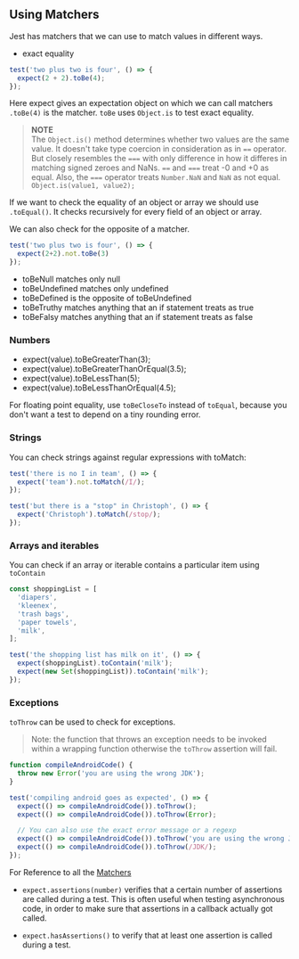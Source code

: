 ## Using Matchers

Jest has matchers that we can use to match values in different ways. 

- exact equality
```js
test('two plus two is four', () => {
  expect(2 + 2).toBe(4);
});
```
Here expect gives an expectation object on which we can call matchers ``.toBe(4)`` is the matcher. 
``toBe`` uses ``Object.is`` to test exact equality. 
> **NOTE**  
The ``Object.is()`` method determines whether two values are the same value. 
It doesn't take type coercion in consideration as in ``==`` operator. But closely resembles the ``===`` with only difference in how it differes in matching signed zeroes and NaNs.
``==`` and ``===`` treat -0 and +0 as equal. Also, the ``===`` operator treats ``Number.NaN`` and ``NaN`` as not equal.
``Object.is(value1, value2);``


If we want to check the equality of an object or array we should use ``.toEqual()``. It checks recursively for every field of an object or array. 

We can also check for the opposite of a matcher. 
```js
test('two plus two is four', () => {
  expect(2+2).not.toBe(3)
});
```
- toBeNull matches only null
- toBeUndefined matches only undefined  
- toBeDefined is the opposite of toBeUndefined  
- toBeTruthy matches anything that an if statement treats as true  
- toBeFalsy  matches anything that an if statement treats as false  

### Numbers
  - expect(value).toBeGreaterThan(3);
  - expect(value).toBeGreaterThanOrEqual(3.5);
  - expect(value).toBeLessThan(5);
  - expect(value).toBeLessThanOrEqual(4.5);

For floating point equality, use ``toBeCloseTo`` instead of ``toEqual``, because you don't want a test to depend on a tiny rounding error.

### Strings
You can check strings against regular expressions with toMatch:
```js
test('there is no I in team', () => {
  expect('team').not.toMatch(/I/);
});

test('but there is a "stop" in Christoph', () => {
  expect('Christoph').toMatch(/stop/);
});
```

### Arrays and iterables
You can check if an array or iterable contains a particular item using ``toContain``
```js
const shoppingList = [
  'diapers',
  'kleenex',
  'trash bags',
  'paper towels',
  'milk',
];

test('the shopping list has milk on it', () => {
  expect(shoppingList).toContain('milk');
  expect(new Set(shoppingList)).toContain('milk');
});
```
### Exceptions

``toThrow`` can be used to check for exceptions. 
> Note: the function that throws an exception needs to be invoked within a wrapping function otherwise the ``toThrow`` assertion will fail.

```js
function compileAndroidCode() {
  throw new Error('you are using the wrong JDK');
}

test('compiling android goes as expected', () => {
  expect(() => compileAndroidCode()).toThrow();
  expect(() => compileAndroidCode()).toThrow(Error);

  // You can also use the exact error message or a regexp
  expect(() => compileAndroidCode()).toThrow('you are using the wrong JDK');
  expect(() => compileAndroidCode()).toThrow(/JDK/);
});
```
For Reference to all the [Matchers](https://jestjs.io/docs/expect)


- ``expect.assertions(number)`` verifies that a certain number of assertions are called during a test. This is often useful when testing asynchronous code, in order to make sure that assertions in a callback actually got called.

- ``expect.hasAssertions()`` to verify that at least one assertion is called during a test.